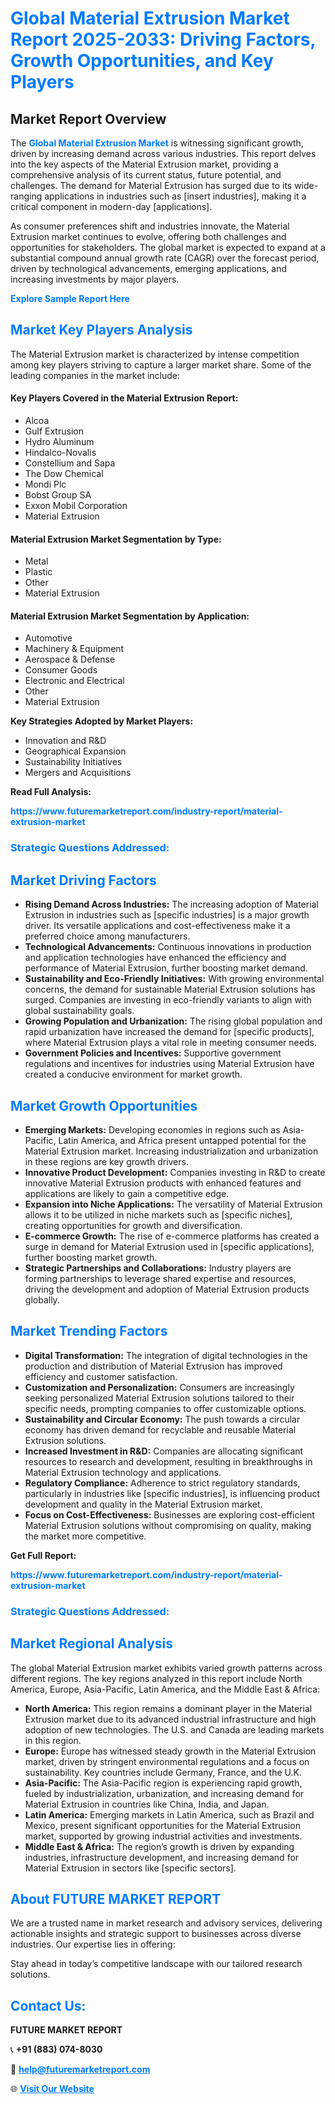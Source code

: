 <h1 style="color: #007BFF;">Global Material Extrusion Market Report 2025-2033: Driving Factors, Growth Opportunities, and Key Players</h1>

<section id="overview">
<h2>Market Report Overview</h2>
<p>The <a href="https://www.futuremarketreport.com/industry-report/material-extrusion-market" style="color: #007BFF; text-decoration: none;"><strong>Global Material Extrusion Market</strong></a> is witnessing significant growth, driven by increasing demand across various industries. This report delves into the key aspects of the Material Extrusion market, providing a comprehensive analysis of its current status, future potential, and challenges. The demand for Material Extrusion has surged due to its wide-ranging applications in industries such as [insert industries], making it a critical component in modern-day [applications].</p>
<p>As consumer preferences shift and industries innovate, the Material Extrusion market continues to evolve, offering both challenges and opportunities for stakeholders. The global market is expected to expand at a substantial compound annual growth rate (CAGR) over the forecast period, driven by technological advancements, emerging applications, and increasing investments by major players.</p>
</section>

<section id="overview">
<p><a href="https://www.futuremarketreport.com/request-sample/reportId=101565" style="color: #007BFF; text-decoration: none;"><strong>Explore Sample Report Here</strong></a></p>
</section>

<section id="key-players">
<h2 style="color: #007BFF;">Market Key Players Analysis</h2>
<p>The Material Extrusion market is characterized by intense competition among key players striving to capture a larger market share. Some of the leading companies in the market include:</p>
<h4>Key Players Covered in the Material Extrusion Report:</h4>
<ul><li>Alcoa</li><li>Gulf Extrusion</li><li>Hydro Aluminum</li><li>Hindalco-Novalis</li><li>Constellium and Sapa</li><li>The Dow Chemical</li><li>Mondi Plc</li><li>Bobst Group SA</li><li>Exxon Mobil Corporation</li><li>Material Extrusion</li></ul>
<h4>Material Extrusion Market Segmentation by Type:</h4>
<ul><li>Metal</li><li>Plastic</li><li>Other</li><li>Material Extrusion</li></ul>

<h4>Material Extrusion Market Segmentation by Application:</h4>
<ul><li>Automotive</li><li>Machinery &amp; Equipment</li><li>Aerospace &amp; Defense</li><li>Consumer Goods</li><li>Electronic and Electrical</li><li>Other</li><li>Material Extrusion</li></ul>
<p><strong>Key Strategies Adopted by Market Players:</strong></p>
<ul>
<li>Innovation and R&D</li>
<li>Geographical Expansion</li>
<li>Sustainability Initiatives</li>
<li>Mergers and Acquisitions</li>
</ul>
</section>

<section>
<p><strong>Read Full Analysis: </strong></p><a href="https://www.futuremarketreport.com/industry-report/material-extrusion-market" style="color: #007BFF; text-decoration: none;"><strong>https://www.futuremarketreport.com/industry-report/material-extrusion-market</strong></a>
<h3 style="color: #007BFF;">Strategic Questions Addressed:</h3>
</section>

<section id="driving-factors">
<h2 style="color: #007BFF;">Market Driving Factors</h2>
<ul>
<li><strong>Rising Demand Across Industries:</strong> The increasing adoption of Material Extrusion in industries such as [specific industries] is a major growth driver. Its versatile applications and cost-effectiveness make it a preferred choice among manufacturers.</li>
<li><strong>Technological Advancements:</strong> Continuous innovations in production and application technologies have enhanced the efficiency and performance of Material Extrusion, further boosting market demand.</li>
<li><strong>Sustainability and Eco-Friendly Initiatives:</strong> With growing environmental concerns, the demand for sustainable Material Extrusion solutions has surged. Companies are investing in eco-friendly variants to align with global sustainability goals.</li>
<li><strong>Growing Population and Urbanization:</strong> The rising global population and rapid urbanization have increased the demand for [specific products], where Material Extrusion plays a vital role in meeting consumer needs.</li>
<li><strong>Government Policies and Incentives:</strong> Supportive government regulations and incentives for industries using Material Extrusion have created a conducive environment for market growth.</li>
</ul>
</section>

<section id="growth-opportunities">
<h2 style="color: #007BFF;">Market Growth Opportunities</h2>
<ul>
<li><strong>Emerging Markets:</strong> Developing economies in regions such as Asia-Pacific, Latin America, and Africa present untapped potential for the Material Extrusion market. Increasing industrialization and urbanization in these regions are key growth drivers.</li>
<li><strong>Innovative Product Development:</strong> Companies investing in R&D to create innovative Material Extrusion products with enhanced features and applications are likely to gain a competitive edge.</li>
<li><strong>Expansion into Niche Applications:</strong> The versatility of Material Extrusion allows it to be utilized in niche markets such as [specific niches], creating opportunities for growth and diversification.</li>
<li><strong>E-commerce Growth:</strong> The rise of e-commerce platforms has created a surge in demand for Material Extrusion used in [specific applications], further boosting market growth.</li>
<li><strong>Strategic Partnerships and Collaborations:</strong> Industry players are forming partnerships to leverage shared expertise and resources, driving the development and adoption of Material Extrusion products globally.</li>
</ul>
</section>

<section id="trending-factors">
<h2 style="color: #007BFF;">Market Trending Factors</h2>
<ul>
<li><strong>Digital Transformation:</strong> The integration of digital technologies in the production and distribution of Material Extrusion has improved efficiency and customer satisfaction.</li>
<li><strong>Customization and Personalization:</strong> Consumers are increasingly seeking personalized Material Extrusion solutions tailored to their specific needs, prompting companies to offer customizable options.</li>
<li><strong>Sustainability and Circular Economy:</strong> The push towards a circular economy has driven demand for recyclable and reusable Material Extrusion solutions.</li>
<li><strong>Increased Investment in R&D:</strong> Companies are allocating significant resources to research and development, resulting in breakthroughs in Material Extrusion technology and applications.</li>
<li><strong>Regulatory Compliance:</strong> Adherence to strict regulatory standards, particularly in industries like [specific industries], is influencing product development and quality in the Material Extrusion market.</li>
<li><strong>Focus on Cost-Effectiveness:</strong> Businesses are exploring cost-efficient Material Extrusion solutions without compromising on quality, making the market more competitive.</li>
</ul>
</section>

<section>
<p><strong>Get Full Report: </strong></p><a href="https://www.futuremarketreport.com/industry-report/material-extrusion-market" style="color: #007BFF; text-decoration: none;"><strong>https://www.futuremarketreport.com/industry-report/material-extrusion-market</strong></a>
<h3 style="color: #007BFF;">Strategic Questions Addressed:</h3>
</section>


<section id="regional-analysis">
<h2 style="color: #007BFF;">Market Regional Analysis</h2>
<p>The global Material Extrusion market exhibits varied growth patterns across different regions. The key regions analyzed in this report include North America, Europe, Asia-Pacific, Latin America, and the Middle East & Africa:</p>
<ul>
<li><strong>North America:</strong> This region remains a dominant player in the Material Extrusion market due to its advanced industrial infrastructure and high adoption of new technologies. The U.S. and Canada are leading markets in this region.</li>
<li><strong>Europe:</strong> Europe has witnessed steady growth in the Material Extrusion market, driven by stringent environmental regulations and a focus on sustainability. Key countries include Germany, France, and the U.K.</li>
<li><strong>Asia-Pacific:</strong> The Asia-Pacific region is experiencing rapid growth, fueled by industrialization, urbanization, and increasing demand for Material Extrusion in countries like China, India, and Japan.</li>
<li><strong>Latin America:</strong> Emerging markets in Latin America, such as Brazil and Mexico, present significant opportunities for the Material Extrusion market, supported by growing industrial activities and investments.</li>
<li><strong>Middle East & Africa:</strong> The region’s growth is driven by expanding industries, infrastructure development, and increasing demand for Material Extrusion in sectors like [specific sectors].</li>
</ul>
</section>

<footer>
<h2 style="color: #007BFF;">About FUTURE MARKET REPORT</h2>
<p>We are a trusted name in market research and advisory services, delivering actionable insights and strategic support to businesses across diverse industries. Our expertise lies in offering:</p>

<p>Stay ahead in today’s competitive landscape with our tailored research solutions.</p>

<h2 style="color: #007BFF;">Contact Us:</h2>
<p><strong>FUTURE MARKET REPORT</strong></p>
<p>📞 <strong>+91 (883) 074-8030</strong></p>
<p>📧 <strong><a href="mailto:help@futuremarketreport.com" style="color: #007BFF;">help@futuremarketreport.com</a></strong></p>
<p>🌐 <strong><a href="https://www.futuremarketreport.com/" style="color: #007BFF;">Visit Our Website</a></strong></p>
</footer>